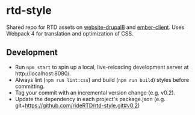 # rtd-style

Shared repo for RTD assets on [website-drupal8](https://github.com/rideRTD/website-drupal8) and [ember-client](https://github.com/rideRTD/ember-client). Uses Webpack 4 for translation and optimization of CSS.

## Development

- Run `npm start` to spin up a local, live-reloading development server at http://localhost:8080/.
- Always lint (`npm run lint:css`) and build (`npm run build`) styles before committing.
- Tag your commit with an incremental version change (e.g. v0.2).
- Update the dependency in each project's package.json (e.g. git+https://github.com/rideRTD/rtd-style.git#v0.2)
